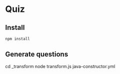 # Quiz

## Install

```bash
npm install
```

## Generate questions

cd _transform
node transform.js java-constructor.yml